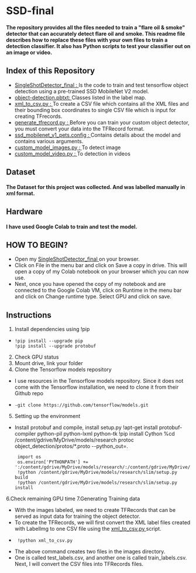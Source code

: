 # SSD-final

#### The repository provides all the files needed to train a "flare oil & smoke" detector that can accurately detect flare oil and smoke. This readme file describes how to replace these files with your own files to train a detection classifier. It also has Python scripts to test your classifier out on an image or video.

## Index of this Repository
- [SingleShotDetector_final : ](https://github.com/ElifSeven/SSD-final/blob/main/SingleShotDetector_final.ipynb) Is the code to train and test tensorflow object detection using a pre-trained SSD MobileNet V2 model.
- [object-detection.pbtxt: ](https://github.com/ElifSeven/SSD-final/blob/main/object-detection.pbtxt) Classes listed in the label map. 
- [xml_to_csv.py : ](https://github.com/ElifSeven/SSD-final/blob/main/xml_to_csv.py) To create a CSV file which contains all the XML files and their bounding box coordinates to single CSV file which is input for creating TFrecords.
- [generate_tfrecord.py : ](https://github.com/ElifSeven/SSD-final/blob/main/generate_tfrecord.py)Before you can train your custom object detector, you must convert your data into the TFRecord format.
- [ssd_mobilenet_v1_pets.config : ](https://github.com/ElifSeven/SSD-final/blob/main/ssd_mobilenet_v1_pets.config)Contains details about the model and contains various arguments.
- [custom_model_images.py : ](https://github.com/ElifSeven/SSD-final/blob/main/custom_model_images.py) To detect image 
- [custom_model_video.py : ](https://github.com/ElifSeven/SSD-final/blob/main/custom_model_video.py) To detection in videos

## Dataset
#### The Dataset for this project was collected. And was labelled manually in xml format.

## Hardware
#### I have used Google Colab to train and test the model.

## HOW TO BEGIN?
- Open my [SingleShotDetector_final ](https://github.com/ElifSeven/SSD-final/blob/main/SingleShotDetector_final.ipynb) on your browser.
- Click on File in the menu bar and click on Save a copy in drive. This will open a copy of my Colab notebook on your browser which you can now use.
- Next, once you have opened the copy of my notebook and are connected to the Google Colab VM, click on Runtime in the menu bar and click on Change runtime type. Select GPU and click on save.

## Instructions
1. Install  dependencies using !pip
-     !pip install --upgrade pip
      !pip install --upgrade protobuf
2. Check GPU status
3. Mount drive, link your folder
4. Clone the Tensorflow models repository
- I use resources in the Tensorflow models repository. Since it does not come with the Tensorflow installation, we need to clone it from their Github repo
-     -git clone https://github.com/tensorflow/models.git
5. Setting up the environment 
- Install protobuf and compile, install setup.py
      !apt-get install protobuf-compiler python-pil python-lxml python-tk
       !pip install Cython
       %cd /content/gdrive/MyDrive/models/research
        protoc object_detection/protos/*.proto --python_out=.

       import os
       os.environ['PYTHONPATH'] += ':/content/gdrive/MyDrive/models/research/:/content/gdrive/MyDrive/models/research/slim'
       !python /content/gdrive/MyDrive/models/research/slim/setup.py build
       !python /content/gdrive/MyDrive/models/research/slim/setup.py install
       
6.Check remaining GPU time
7.Generating Training data
- With the images labeled, we need to create TFRecords that can be served as input data for training the object detector.
- To create the TFRecords, we will first convert the XML label files created with LabelImg to one CSV file using the [xml_to_csv.py ](https://github.com/ElifSeven/SSD-final/blob/main/xml_to_csv.py) script.
-      !python xml_to_csv.py

- The above command creates two files in the images directory. 
- One is called test_labels.csv, and another one is called train_labels.csv. Next, I will convert the CSV files into TFRecords files.


